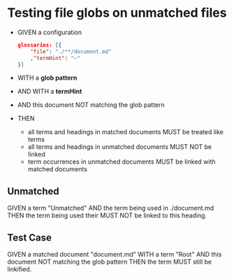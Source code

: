 # Testing file globs on unmatched files

- GIVEN a configuration

   ~~~json
   glossaries: [{
       "file": "./**/document.md"
       ,"termHint": "~"
   }]
   ~~~

- WITH a **glob pattern**
- AND WITH a **termHint**
- AND this document NOT matching the glob pattern
- THEN

   - all terms and headings in matched documents MUST be treated like terms
   - all terms and headings in unmatched documents MUST NOT be linked
   - term occurrences in unmatched documents MUST be linked with matched documents

## Unmatched

GIVEN a term "Unmatched"
AND the term being used in ./document.md
THEN the term being used their MUST NOT be linked to this heading.

## Test Case

GIVEN a matched document "document.md" WITH a term "Root"
AND this document NOT matching the glob pattern
THEN the term MUST still be linkified.
